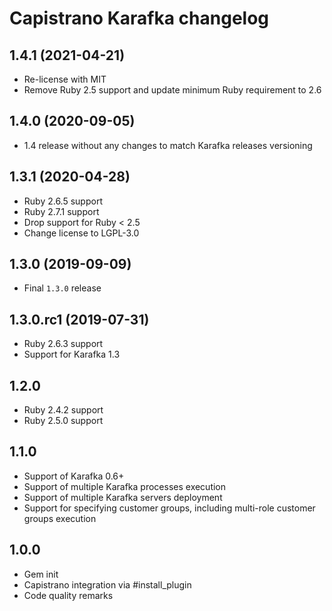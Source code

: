 # Capistrano Karafka changelog

## 1.4.1 (2021-04-21)
- Re-license with MIT
- Remove Ruby 2.5 support and update minimum Ruby requirement to 2.6

## 1.4.0 (2020-09-05)
- 1.4 release without any changes to match Karafka releases versioning

## 1.3.1 (2020-04-28)
- Ruby 2.6.5 support
- Ruby 2.7.1 support
- Drop support for Ruby < 2.5
- Change license to LGPL-3.0

## 1.3.0 (2019-09-09)
- Final `1.3.0` release

## 1.3.0.rc1 (2019-07-31)
- Ruby 2.6.3 support
- Support for Karafka 1.3

## 1.2.0
- Ruby 2.4.2 support
- Ruby 2.5.0 support

## 1.1.0
- Support of Karafka 0.6+
- Support of multiple Karafka processes execution
- Support of multiple Karafka servers deployment
- Support for specifying customer groups, including multi-role customer groups execution

## 1.0.0

- Gem init
- Capistrano integration via #install_plugin
- Code quality remarks
